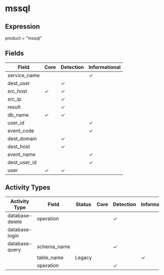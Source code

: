 mssql
=====

Expression
----------

product = "mssql"

Fields
------

| Field        | Core     | Detection | Informational |
| ------------ | -------- | --------- | ------------- |
| service_name |          |           | &#10003;      |
| dest_user    |          | &#10003;  |               |
| src_host     | &#10003; | &#10003;  |               |
| src_ip       |          | &#10003;  |               |
| result       |          | &#10003;  |               |
| db_name      | &#10003; | &#10003;  |               |
| user_id      |          |           | &#10003;      |
| event_code   |          |           | &#10003;      |
| dest_domain  |          | &#10003;  |               |
| dest_host    |          | &#10003;  |               |
| event_name   |          |           | &#10003;      |
| dest_user_id |          |           | &#10003;      |
| user         | &#10003; | &#10003;  |               |

Activity Types
--------------

| Activity Type   | Field       | Status | Core | Detection | Informational |
| --------------- | ----------- | ------ | ---- | --------- | ------------- |
| database-delete | operation   |        |      | &#10003;  |               |
| database-login  |             |        |      |           |               |
| database-query  | schema_name |        |      | &#10003;  |               |
|                 | table_name  | Legacy |      |           | &#10003;      |
|                 | operation   |        |      | &#10003;  |               |

